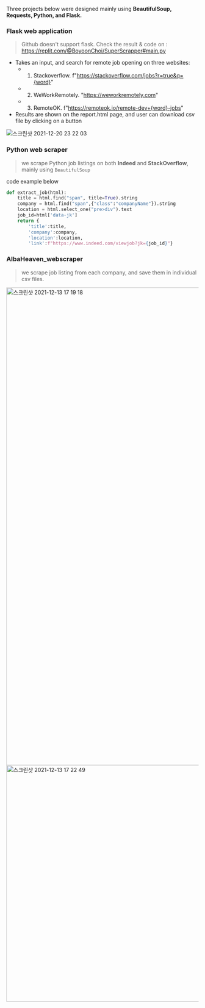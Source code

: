 Three projects below were designed mainly using <b>BeautifulSoup, Requests, Python, and Flask.</b>

### Flask web application
> Github doesn't support flask. Check the result & code on : https://replit.com/@BoyoonChoi/SuperScrapper#main.py

* Takes an input, and search for remote job opening on three websites: 
    * 1. Stackoverflow. f"https://stackoverflow.com/jobs?r=true&q={word}"
    * 2. WeWorkRemotely. "https://weworkremotely.com"
    * 3. RemoteOK. f"https://remoteok.io/remote-dev+{word}-jobs"
* Results are shown on the report.html page, and user can download csv file by clicking on a button

![스크린샷 2021-12-20 23 22 03](https://user-images.githubusercontent.com/22133824/146840710-02669080-9f2b-4ec9-bd87-2af59bd5eb87.png)

### Python web scraper
> we scrape Python job listings on both <b>Indeed</b> and <b>StackOverflow</b>, mainly using ```BeautifulSoup```

code example below
```Python
def extract_job(html):
    title = html.find("span", title=True).string
    company = html.find("span",{"class":"companyName"}).string
    location = html.select_one("pre>div").text
    job_id=html['data-jk']
    return {
        'title':title, 
        'company':company, 
        'location':location, 
        'link':f"https://www.indeed.com/viewjob?jk={job_id}"}
```

### AlbaHeaven_webscraper
> we scrape job listing from each company, and save them in individual csv files.

<img width="1253" alt="스크린샷 2021-12-13 17 19 18" src="https://user-images.githubusercontent.com/22133824/145849131-a4bff340-385a-48e5-a9bd-0acb73f86014.png">
<img width="621" alt="스크린샷 2021-12-13 17 22 49" src="https://user-images.githubusercontent.com/22133824/145849571-b686c506-2f7a-4fe9-a9ea-be6263abe997.png">

